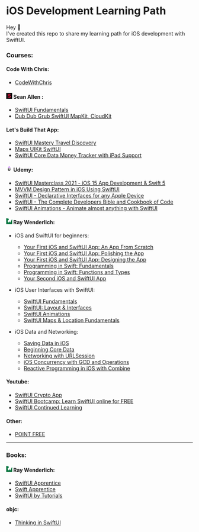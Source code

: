 # iOS Development Learning Path

Hey 👋<br />
I've created this repo to share my learning path for iOS development with SwiftUI.

### Courses:

  #### Code With Chris:
  * [CodeWithChris](https://codewithchris.com/)

  #### <img src="logos/seanallen.png" width="16" /> Sean Allen :
  * [SwiftUI Fundamentals](https://seanallen.teachable.com/p/swiftui-fundamentals)
  * [Dub Dub Grub SwiftUI MapKit, CloudKit](https://seanallen.teachable.com/p/dub-dub-grub-swiftui-mapkit-cloudkit)

  #### Let's Build That App:
  * [SwiftUI Mastery Travel Discovery](https://www.letsbuildthatapp.com/course/SwiftUI%20Mastery%20Travel%20Discovery)
  * [Maps UIKit SwiftUI](https://www.letsbuildthatapp.com/course/Maps%20UIKit%20SwiftUI)
  * [SwiftUI Core Data Money Tracker with iPad Support](https://www.letsbuildthatapp.com/course/SwiftUI%20Core%20Data%20Money%20Tracker%20with%20iPad%20Support)

  #### <img src="logos/udemy.png" width="16" /> Udemy:
  * [SwiftUI Masterclass 2021 - iOS 15 App Development & Swift 5](https://www.udemy.com/course/swiftui-masterclass-course-ios-development-with-swift/)
  * [MVVM Design Pattern in iOS Using SwiftUI](https://www.udemy.com/course/swiftui-the-complete-developer-course/)
  * [SwiftUI - Declarative Interfaces for any Apple Device](https://www.udemy.com/course/swiftui-declarative-interfaces-for-any-apple-device/)
  * [SwiftUI - The Complete Developers Bible and Cookbook of Code](https://www.udemy.com/course/swiftui-the-complete-developer-course/)
  * [SwiftUI Animations - Animate almost anything with SwiftUI](https://www.udemy.com/course/swiftui_animations/)

  #### <img src="logos/raywenderlich.png" width="16" /> Ray Wenderlich:
  * iOS and SwiftUI for beginners:
    * [Your First iOS and SwiftUI App: An App From Scratch](https://www.raywenderlich.com/17493408-your-first-ios-and-swiftui-app-an-app-from-scratch)
    * [Your First iOS and SwiftUI App: Polishing the App](https://www.raywenderlich.com/18176818-your-first-ios-and-swiftui-app-polishing-the-app)
    * [Your First iOS and SwiftUI App: Designing the App](https://www.raywenderlich.com/17740710-your-first-ios-and-swiftui-app-designing-the-app-optional)
    * [Programming in Swift: Fundamentals](https://www.raywenderlich.com/5539282-programming-in-swift-fundamentals)
    * [Programming in Swift: Functions and Types](https://www.raywenderlich.com/5429279-programming-in-swift-functions-and-types)
    * [Your Second iOS and SwiftUI App](https://www.raywenderlich.com/15234721-your-second-ios-and-swiftui-app)

  * iOS User Interfaces with SwiftUI:
    * [SwiftUI Fundamentals](https://www.raywenderlich.com/18272812-swiftui-fundamentals)
    * [SwiftUI: Layout & Interfaces](https://www.raywenderlich.com/17314449-swiftui-layout-interfaces)
    * [SwiftUI Animations](https://www.raywenderlich.com/18411672-swiftui-animation)
    * [SwiftUI Maps & Location Fundamentals](https://www.raywenderlich.com/14255236-swiftui-maps-location-fundamentals)
  
  * iOS Data and Networking:
    * [Saving Data in iOS](https://www.raywenderlich.com/5429634-saving-data-in-ios)
    * [Beginning Core Data](https://www.raywenderlich.com/10794954-beginning-core-data)
    * [Networking with URLSession](https://www.raywenderlich.com/10376245-networking-with-urlsession)
    * [iOS Concurrency with GCD and Operations](https://www.raywenderlich.com/9461083-ios-concurrency-with-gcd-and-operations)
    * [Reactive Programming in iOS with Combine](https://www.raywenderlich.com/5429795-reactive-programming-in-ios-with-combine)


  #### Youtube:
  * [SwiftUI Crypto App](https://www.youtube.com/watch?v=TTYKL6CfbSs&list=PLwvDm4Vfkdphbc3bgy_LpLRQ9DDfFGcFu&ab_channel=SwiftfulThinking)
  * [SwiftUI Bootcamp: Learn SwiftUI online for FREE](https://www.youtube.com/watch?v=-Yp0LS61Nxk&list=PLwvDm4VfkdphqETTBf-DdjCoAvhai1QpO&ab_channel=SwiftfulThinking)
  * [SwiftUI Continued Learning](https://www.youtube.com/watch?v=S5e1eXL8Vpk&list=PLwvDm4VfkdpiagxAXCT33Rkwnc5IVhTar&ab_channel=SwiftfulThinking)

  #### Other:
  * [POINT FREE](https://www.pointfree.co/)

---

### Books:

 #### <img src="logos/raywenderlich.png" width="16" /> Ray Wenderlich:
  * [SwiftUI Apprentice](https://www.raywenderlich.com/books/swiftui-apprentice)
  * [Swift Apprentice](https://www.raywenderlich.com/books/swift-apprentice)
  * [SwiftUI by Tutorials](https://www.raywenderlich.com/books/swiftui-by-tutorials)

 #### objc:
  * [Thinking in SwiftUI](https://www.objc.io/books/thinking-in-swiftui/)
